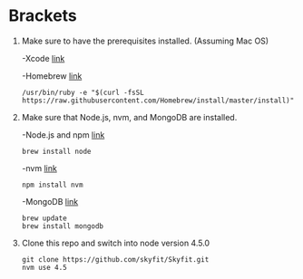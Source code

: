 # Brackets

  
1. Make sure to have the prerequisites installed. (Assuming Mac OS)

    -Xcode [link](https://itunes.apple.com/us/app/xcode/id497799835?mt=12)

	-Homebrew [link](https://brew.sh/)
	```
	/usr/bin/ruby -e "$(curl -fsSL https://raw.githubusercontent.com/Homebrew/install/master/install)"
	```
2. Make sure that Node.js, nvm, and MongoDB are installed.

	-Node.js and npm [link](https://nodejs.org/en/)
	```
	brew install node
	```

	-nvm [link](https://github.com/creationix/nvm/blob/master/README.markdown)
	```
	npm install nvm
	```
	-MongoDB [link](https://www.mongodb.com/download-center#production)
	```
	brew update
	brew install mongodb
	```
3. Clone this repo and switch into node version 4.5.0
	```
  	git clone https://github.com/skyfit/Skyfit.git
  	nvm use 4.5
	```
